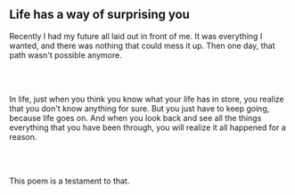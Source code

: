
## Life has a way of surprising you
<p>Recently I had my future all laid out in front of me. It was everything I wanted, and there was nothing that could mess it up. 
Then one day, that path wasn't possible anymore. </p>
<br></br>
<p>In life, just when you think you know what your life has in store, you realize that you don't know anything for sure. But you just have to keep going, because life goes on. And when you look back and see all the things everything that you have been through, you will realize it all happened for a reason. </p>
<br></br>
<p>This poem is a testament to that. </p>
<br></br>
<img src="images/mypath.jpg" alt='My Path Image">

